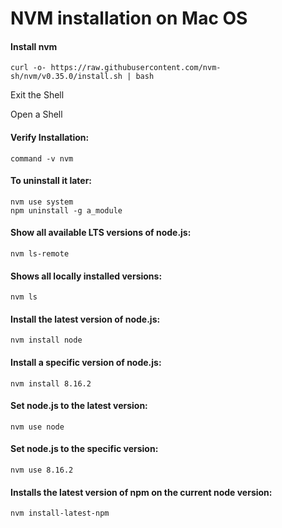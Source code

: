 # NVM installation on Mac OS

#### Install nvm

``` console
curl -o- https://raw.githubusercontent.com/nvm-sh/nvm/v0.35.0/install.sh | bash
```

Exit the Shell

Open a Shell

#### Verify Installation:

``` console
command -v nvm
```

#### To uninstall it later:

``` console
nvm use system
npm uninstall -g a_module
```

#### Show all available LTS versions of node.js:

``` console
nvm ls-remote
```

#### Shows all locally installed versions:

``` console
nvm ls
```

#### Install the latest version of node.js:

``` console
nvm install node
```

#### Install a specific version of node.js:

``` console
nvm install 8.16.2
```

#### Set node.js to the latest version:

``` console
nvm use node
```

#### Set node.js to the specific version:

``` console
nvm use 8.16.2
```

#### Installs the latest version of npm on the current node version:

``` console
nvm install-latest-npm
```
